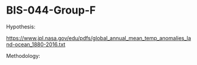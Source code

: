 # BIS-044-Group-F

Hypothesis:

https://www.jpl.nasa.gov/edu/pdfs/global_annual_mean_temp_anomalies_land-ocean_1880-2016.txt 

Methodology:
